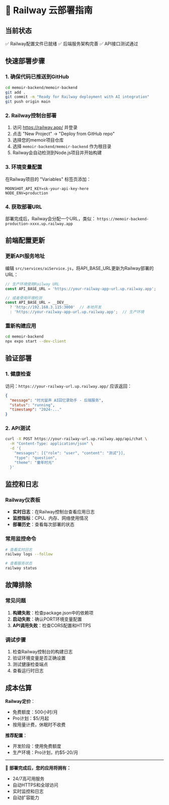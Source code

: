 # 🚅 Railway 云部署指南

## 当前状态
✅ Railway配置文件已就绪
✅ 后端服务架构完善
✅ API接口测试通过

## 快速部署步骤

### 1. 确保代码已推送到GitHub
```bash
cd memoir-backend/memoir-backend
git add .
git commit -m "Ready for Railway deployment with AI integration"
git push origin main
```

### 2. Railway控制台部署
1. 访问 https://railway.app/ 并登录
2. 点击 "New Project" -> "Deploy from GitHub repo"
3. 选择您的memoir项目仓库
4. 选择 `memoir-backend/memoir-backend` 作为根目录
5. Railway会自动检测到Node.js项目并开始构建

### 3. 环境变量配置
在Railway项目的 "Variables" 标签页添加：
```
MOONSHOT_API_KEY=sk-your-api-key-here
NODE_ENV=production
```

### 4. 获取部署URL
部署完成后，Railway会分配一个URL，类似：
`https://memoir-backend-production-xxxx.up.railway.app`

## 前端配置更新

### 更新API服务地址
编辑 `src/services/aiService.js`，将API_BASE_URL更新为Railway部署的URL：

```javascript
// 生产环境使用Railway URL
const API_BASE_URL = 'https://your-railway-app-url.up.railway.app';

// 或者使用环境检测
const API_BASE_URL = __DEV__ 
  ? 'http://192.168.3.115:3000'  // 本地开发
  : 'https://your-railway-app-url.up.railway.app';  // 生产环境
```

### 重新构建应用
```bash
cd memoir-backend
npx expo start --dev-client
```

## 验证部署

### 1. 健康检查
访问：`https://your-railway-url.up.railway.app/`
应该返回：
```json
{
  "message": "时光留声 AI回忆录助手 - 后端服务",
  "status": "running",
  "timestamp": "2024-..."
}
```

### 2. API测试
```bash
curl -X POST https://your-railway-url.up.railway.app/api/chat \
  -H "Content-Type: application/json" \
  -d '{
    "messages": [{"role": "user", "content": "测试"}],
    "type": "question",
    "theme": "童年时光"
  }'
```

## 监控和日志

### Railway仪表板
- **实时日志**：在Railway控制台查看应用日志
- **监控指标**：CPU、内存、网络使用情况
- **部署历史**：查看每次部署的状态

### 常用监控命令
```bash
# 查看实时日志
railway logs --follow

# 查看服务状态
railway status
```

## 故障排除

### 常见问题
1. **构建失败**：检查package.json中的依赖项
2. **启动失败**：确认PORT环境变量配置
3. **API调用失败**：检查CORS配置和HTTPS

### 调试步骤
1. 检查Railway控制台的构建日志
2. 验证环境变量是否正确设置
3. 测试健康检查端点
4. 查看运行时日志

## 成本估算

**Railway定价**：
- 免费额度：500小时/月
- Pro计划：$5/月起
- 按用量计费，休眠时不收费

**推荐配置**：
- 开发阶段：使用免费额度
- 生产环境：Pro计划，约$5-20/月

---

🎉 **部署完成后，您的应用将拥有：**
- 24/7高可用服务
- 自动HTTPS和全球访问
- 实时监控和日志
- 自动扩容能力 